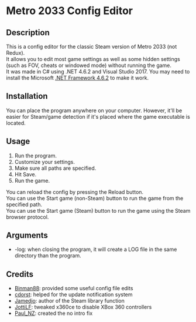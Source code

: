 # Metro 2033 Config Editor

## Description

This is a config editor for the classic Steam version of Metro 2033 (not Redux).  
It allows you to edit most game settings as well as some hidden settings (such as FOV, cheats or windowed mode) without running the game.  
It was made in C# using .NET 4.6.2 and Visual Studio 2017. You may need to install the Microsoft [.NET Framework 4.6.2](https://www.microsoft.com/en-us/download/details.aspx?id=53344) to make it work.

## Installation

You can place the program anywhere on your computer. However, it'll be easier for Steam/game detection if it's placed where the game executable is located.

## Usage

1. Run the program.
2. Customize your settings.
3. Make sure all paths are specified.
4. Hit Save.
5. Run the game.

You can reload the config by pressing the Reload button.  
You can use the Start game (non-Steam) button to run the game from the specified path.  
You can use the Start game (Steam) button to run the game using the Steam browser protocol.  

## Arguments

- -log: when closing the program, it will create a LOG file in the same directory than the program.

## Credits

- [Binman88](http://www.tested.com/forums/games/10051-metro-2033-pc-config-file-edits/): provided some useful config file edits
- [cdorst](http://twitch.tv/cdorst): helped for the update notification system
- [Jamedjo](https://github.com/Jamedjo): author of the Steam library function
- [JottiLF](https://community.pcgamingwiki.com/files/file/416-nox360/): tweaked x360ce to disable XBox 360 controllers
- [Paul_NZ](https://community.pcgamingwiki.com/files/file/533-metro-2033-no-intro-fix/): created the no intro fix